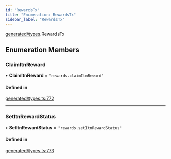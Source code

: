 ```yaml
---
id: "RewardsTx"
title: "Enumeration: RewardsTx"
sidebar_label: "RewardsTx"
---
```


[generated/types](../../../../modules/Generated/Types/Types.md).RewardsTx

## Enumeration Members

### ClaimItnReward

• **ClaimItnReward** = ``"rewards.claimItnReward"``

#### Defined in

[generated/types.ts:772](https://github.com/PolymeshAssociation/polymesh-sdk/blob/0dbd0ebd0/src/generated/types.ts#L772)

___

### SetItnRewardStatus

• **SetItnRewardStatus** = ``"rewards.setItnRewardStatus"``

#### Defined in

[generated/types.ts:773](https://github.com/PolymeshAssociation/polymesh-sdk/blob/0dbd0ebd0/src/generated/types.ts#L773)
